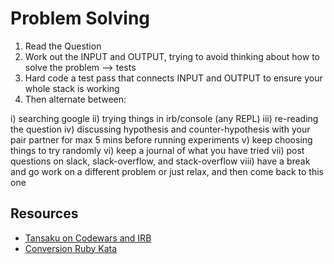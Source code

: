 Problem Solving
==============

1. Read the Question
2. Work out the INPUT and OUTPUT, trying to avoid thinking about how to solve the problem --> tests
3. Hard code a test pass that connects INPUT and OUTPUT to ensure your whole stack is working
4. Then alternate between:

  i) searching google
  ii) trying things in irb/console (any REPL)
  iii) re-reading the question
  iv) discussing hypothesis and counter-hypothesis with your pair partner for max 5 mins before running experiments
  v) keep choosing things to try randomly
  vi) keep a journal of what you have tried
  vii) post questions on slack, slack-overflow, and stack-overflow
  viii) have a break and go work on a different problem or just relax, and then come back to this one


Resources
--------

* [Tansaku on Codewars and IRB](https://www.youtube.com/watch?v=DhK5suixS-Y)
* [Conversion Ruby Kata](http://www.codewars.com/kata/miles-per-gallon-to-kilometers-per-liter/train/ruby)
